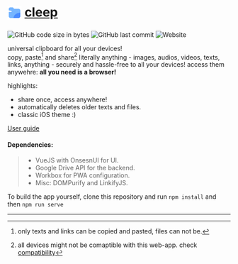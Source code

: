 # <sub>![icon](public/img/icons/favicon-32x32.png)</sub> [cleep](https://cleep.netlify.com)
![GitHub code size in bytes](https://img.shields.io/github/languages/code-size/Stravo1/cleep) ![GitHub last commit](https://img.shields.io/github/last-commit/Stravo1/cleep) ![Website](https://img.shields.io/website?down_message=offline&up_color=green&up_message=online&url=https%3A%2F%2Fcleep.netlify.app%2F) 

universal clipboard for all your devices!  
copy, paste[^1] and share[^2] literally anything - images, audios, videos, texts, links, anything - securely and hassle-free to all your devices! access them anywehre: __all you need is a browser!__

highlights: 
- share once, access anywhere!
- automatically deletes older texts and files.
- classic iOS theme :)


[User guide](https://github.com/stravo1/cleep/wiki)

#### Dependencies:
> - VueJS with OnsesnUI for UI.
> - Google Drive API for the backend.
> - Workbox for PWA configuration.
> - Misc: DOMPurify and LinkifyJS.

To build the app yourself, clone this repository and run `npm install` and then `npm run serve`

---

[^1]: only texts and links can be copied and pasted, files can not be.
[^2]: all devices might not be comaptible with this web-app. check [compatibility](https://web.dev/web-share-target/#browser-support)